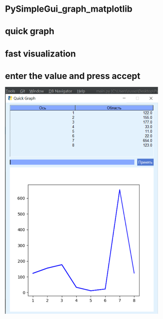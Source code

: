 # PySimpleGui_graph_matplotlib
# quick graph
# fast visualization
# enter the value and press accept

![Screenshot](sc.png)

